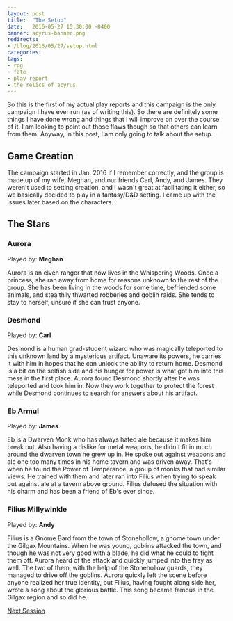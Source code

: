 ```yaml
---
layout: post
title:  "The Setup"
date:   2016-05-27 15:30:00 -0400 
banner: acyrus-banner.png
redirects:
- /blog/2016/05/27/setup.html
categories: 
tags: 
- rpg
- fate
- play report
- the relics of acyrus
---
```

So this is the first of my actual play reports and this campaign is the only 
campaign I have ever run (as of writing this). So there are definitely some things 
I have done wrong and things that I will improve on over the course of it. I am 
looking to point out those flaws though so that others can learn from them. Anyway, 
in this post, I am only going to talk about the setup.<!--more-->

## Game Creation

The campaign started in Jan. 2016 if I remember correctly, and the group is made up 
of my wife, Meghan, and our friends Carl, Andy, and James. They weren't used to 
setting creation, and I wasn't great at facilitating it either, so we basically
decided to play in a fantasy/D&D setting. I came up with the issues later based on 
the characters.

## The Stars

### Aurora
Played by: **Meghan** 

Aurora is an elven ranger that now lives in the Whispering Woods. Once a princess, 
she ran away from home for reasons unknown to the rest of the group. She has been 
living in the woods for some time, befriended some animals, and stealthily thwarted 
robberies and goblin raids. She tends to stay to herself, unsure if she can trust 
anyone. 

### Desmond

Played by: **Carl**

Desmond is a human grad-student wizard who was magically teleported to this 
unknown land by a mysterious artifact. Unaware its powers, he carries it with him
in hopes that he can unlock the ability to return home. Desmond is a bit on the 
selfish side and his hunger for power is what got him into this mess in the first
place. Aurora found Desmond shortly after he was teleported and took him in. Now 
they work together to protect the forest while Desmond continues to search for 
answers about his artifact.

### Eb Armul

Played by: **James**

Eb is a Dwarven Monk who has always hated ale because it makes him break out. 
Also having a dislike for metal weapons, he didn't fit in much around the dwarven
town he grew up in. He spoke out against weapons and ale one too many times in his
home tavern and was driven away. That's when he found the Power of Temperance, a 
group of monks that had similar views. He trained with them and later ran into 
Filius when trying to speak out against ale at a tavern above ground. Filius 
defused the situation with his charm and has been a friend of Eb's ever since.

### Filius Millywinkle
Played by: **Andy**

Filius is a Gnome Bard from the town of Stonehollow, a gnome town under the Gilgax 
Mountains. When he was young, goblins attacked the town, and though he was not 
very good with a blade, he did what he could to fight them off. Aurora heard of the
attack and quickly jumped into the fray as well. The two of them, with the help of 
the Stonehollow guards, they managed to drive off the goblins. Aurora quickly left 
the scene before anyone realized her true identity, but Filius, having fought along 
side her, wrote a song about the glorious battle. This song became famous in the 
Gilgax region and so did he.

<a href="{{site.url}}/2016/05/27/session-00.html" class="btn btn-default right">Next Session <i class="fa fa-caret-right"></i></a>
<br />

